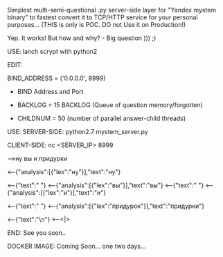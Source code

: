 Simplest multi-semi-questional .py server-side layer for "Yandex mystem binary" to fastest convert it to TCP/HTTP service for your personal purposes... (THIS is only is POC. DO not Use it on Production!)

Yep. It works! But how and why? - Big question ))) ;)

USE: lanch scrypt with python2

EDIT:

BIND_ADDRESS = ('0.0.0.0', 8999)

- BIND Address and Port

- BACKLOG = 15 BACKLOG (Queue of question memory/forgotten)

- CHILDNUM = 50 (number of parallel answer-child threads)


USE: SERVER-SIDE: python2.7 mystem_server.py

CLIENT-SIDE: nc <SERVER_IP> 8999

-->ну вы и придурки

<--{"analysis":[{"lex":"ну"}],"text":"ну"}

<--{"text":" "} <--{"analysis":[{"lex":"вы"}],"text":"вы"} <--{"text":" "} <--{"analysis":[{"lex":"и"}],"text":"и"}

<--{"text":" "} <--{"analysis":[{"lex":"придурок"}],"text":"придурки"}

<--{"text":"\n"} <--<|>


END: See you soon..

DOCKER IMAGE: Coming Soon... one two days...

